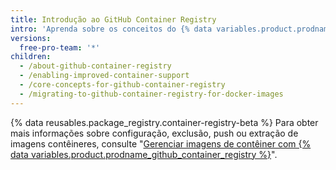 ```yaml
---
title: Introdução ao GitHub Container Registry
intro: 'Aprenda sobre os conceitos do {% data variables.product.prodname_container_registry %} e como fazer a migração das imagens do Docker a partir do {% data variables.product.prodname_registry %}.'
versions:
  free-pro-team: '*'
children:
  - /about-github-container-registry
  - /enabling-improved-container-support
  - /core-concepts-for-github-container-registry
  - /migrating-to-github-container-registry-for-docker-images
---
```

{% data reusables.package_registry.container-registry-beta %}
Para obter mais informações sobre configuração, exclusão, push ou extração de imagens contêineres, consulte "[Gerenciar imagens de contêiner com {% data variables.product.prodname_github_container_registry %}](/packages/managing-container-images-with-github-container-registry)".
